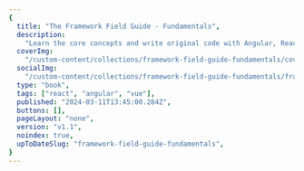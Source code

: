 ```yaml
---
{
  title: "The Framework Field Guide - Fundamentals",
  description:
    "Learn the core concepts and write original code with Angular, React, and Vue all at once and for free. Form a foundation of fundamentals and framework-specific syntax.",
  coverImg:
    "/custom-content/collections/framework-field-guide-fundamentals/cover.png",
  socialImg:
    "/custom-content/collections/framework-field-guide-fundamentals/framework_field_guide_fundamentals_social.png",
  type: "book",
  tags: ["react", "angular", "vue"],
  published: "2024-03-11T13:45:00.284Z",
  buttons: [],
  pageLayout: "none",
  version: "v1.1",
  noindex: true,
  upToDateSlug: "framework-field-guide-fundamentals",
}
---
```

